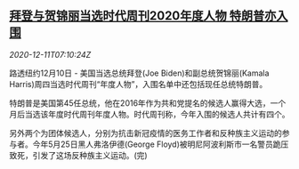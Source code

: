 <!--1607671394000-->
[拜登与贺锦丽当选时代周刊2020年度人物 特朗普亦入围](https://cn.reuters.com/article/biden-kamala-trump-1210-time-idCNKBS28L0LS)
------

<div><i>2020-12-11T07:10:24Z</i></div><p>路透纽约12月10日 - 美国当选总统拜登(Joe Biden)和副总统贺锦丽(Kamala Harris)周四当选时代周刊“年度人物”，入围名单中还包括现任总统特朗普。</p><p>特朗普是美国第45任总统，他在2016年作为共和党提名的候选人赢得大选，一个月后当选该年度时代周刊年度人物。时代周刊称，今年入围的候选人共计有四个。</p><p>另外两个为团体候选人，分别为抗击新冠疫情的医务工作者和反种族主义运动的参与者。今年5月25日黑人弗洛伊德(George Floyd)被明尼阿波利斯市一名警员跪压致死，引发了这场反种族主义运动。(完)</p>
